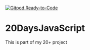 [![Gitpod Ready-to-Code](https://img.shields.io/badge/Gitpod-Ready--to--Code-blue?logo=gitpod)](https://gitpod.io/#https://github.com/toberixng/20DaysJavaScript) 

# 20DaysJavaScript
This is part of my 20+ project
